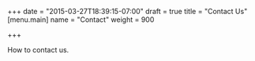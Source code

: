 +++
date = "2015-03-27T18:39:15-07:00"
draft = true
title = "Contact Us"
[menu.main]
  name = "Contact"
  weight = 900

+++

How to contact us.

